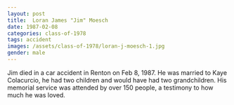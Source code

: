 ```yaml
---
layout: post
title:  Loran James "Jim" Moesch
date: 1987-02-08
categories: class-of-1978
tags: accident
images: /assets/class-of-1978/loran-j-moesch-1.jpg
gender: male
---
```

Jim died in a car accident in Renton on Feb 8, 1987. He was married to Kaye Colacurcio, he had two children and would have had two grandchildren. His memorial service was attended by over 150 people, a testimony to how much he was loved. 

